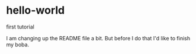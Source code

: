# hello-world
first tutorial

I am changing up the README file a bit. But before I do that I'd like to finish my boba.
